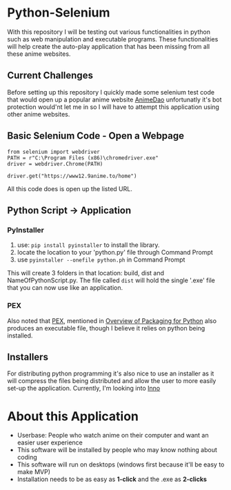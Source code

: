 # Python-Selenium
With this repository I will be testing out various functionalities in 
python such as web manipulation and executable programs. These functionalities
will help create the auto-play application that has been missing from all these
anime websites.


## Current Challenges
Before setting up this repository I quickly made some selenium test code that 
would open up a popular anime website [AnimeDao](http://animedao.to) unfortunatly
it's bot protection would'nt let me in so I will have to attempt this application
using other anime websites.

## Basic Selenium Code - Open a Webpage
```
from selenium import webdriver
PATH = r"C:\Program Files (x86)\chromedriver.exe"
driver = webdriver.Chrome(PATH)

driver.get("https://www12.9anime.to/home")
```
All this code does is open up the listed URL.

## Python Script -> Application
### PyInstaller
1. use: `pip install pyinstaller` to install the library.
2. locate the location to your 'python.py' file through Command Prompt
3. use `pyinstaller --onefile python.ph` in Command Prompt

This will create 3 folders in that location: build, dist and NameOfPythonScript.py. 
The file called `dist` will hold the single '.exe' file that you can now use like
an application.

### PEX
Also noted that [PEX](https://github.com/pantsbuild/pex#pex), mentioned in
[Overview of Packaging for Python](https://packaging.python.org/overview/)
also produces an executable file, though I believe it relies on python being
installed.

## Installers
For distributing python programming it's also nice to use an installer as it will compress the
files being distributed and allow the user to more easily set-up the application. Currently,
I'm looking into [Inno](https://jrsoftware.org/isinfo.php)


# About this Application
* Userbase: People who watch anime on their computer and want an easier user experience
* This software will be installed by people who may know nothing about coding
* This software will run on desktops (windows first because it'll be easy to make MVP)
* Installation needs to be as easy as **1-click** and the .exe as **2-clicks**
